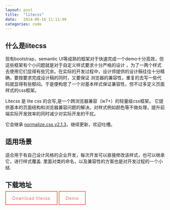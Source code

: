 ```yaml
---
layout: post
title:  "litecss"
date:   2014-06-16 11:11:40
categories: code
---
```


<link rel="stylesheet" href="http://cdn.jsdelivr.net/animatecss/3.1.0/animate.css">

什么是litecss
-------------
现有bootstrap，semantic UI等成熟的框架对于快速完成一个demo十分高效，但这些框架有个小问题就是对于自定义样式要求十分严格的设计
，为了一两个样式去使用它们显得有些冗余。在实际的开发过程中，设计师提供的设计稿往往十分精确，要按要求完成设计稿的同时，又要保证
浏览器的兼容性，重复的去写一些代码就显得有些郁闷。于是便构思了一个对基本样式保证兼容性，但不过多定义页面样式的css框架。

Litecss 是 lite css 的合写,是一个跨浏览器兼容（ie7+）的轻量级css框架。
它提供基本的页面结构和浏览器兼容问题的解决。对样式例如颜色等不做处理，提升前端实际开发效率的同时减少对实际开发的干扰。

它会继承 [normalize.css v2.1.3](http://necolas.github.io/normalize.css/)，继续更新，欢迎吐槽。

适用场景
--------
适合用于有自己设计风格的企业开发，每次开发可以直接修改该样式，也可以继承它，进行样式覆盖.
里面对类的命名，以及兼容性的方案也是对开发过程的一个小结.

下载地址
--------
<a href="/css/litecss.css" target="_blank" style="text-decoration: none;border: 2px solid #ec6f5f; color: #ec6f5f; letter-spacing: 1px; padding: 10px 20px; font-family: 'brandon-grotesque', 'Helvetica Neue', Helvetica, Arial, sans-serif;" data-anijs="if: mouseover, do: flipInY animated, after: removeAnim">Download litecss</a>
<a href="/demo/litecss-demo.html" target="_blank" style="text-decoration: none;border: 2px solid #ec6f5f; color: #ec6f5f; letter-spacing: 1px; padding: 10px 20px; font-family: 'brandon-grotesque', 'Helvetica Neue', Helvetica, Arial, sans-serif;">Demo</a>


<script src="http://anijs.github.io/lib/anijs/anijs.js"></script>